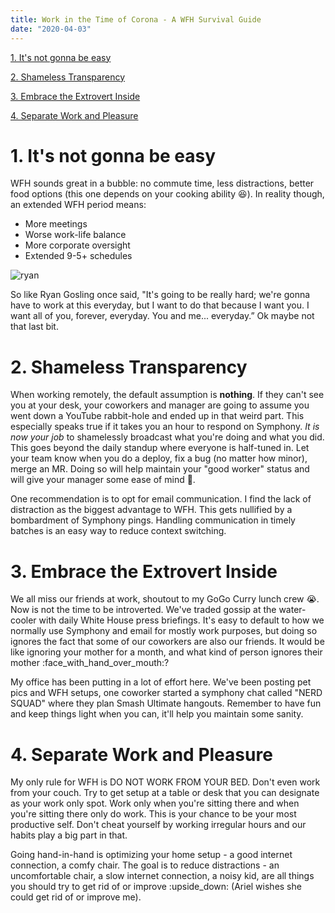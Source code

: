 ```yaml
---
title: Work in the Time of Corona - A WFH Survival Guide
date: "2020-04-03"
---
```


[1. It's not gonna be easy](#1.-It's-not-gonna-be-easy)

[2. Shameless Transparency](#2.-Shameless-Transparency)

[3. Embrace the Extrovert Inside](#3.-Embrace-the-Extrovert-Inside)

[4. Separate Work and Pleasure](#4.-Separate-Work-and-Pleasure)

# 1. It's not gonna be easy
WFH sounds great in a bubble: no commute time, less distractions, better food options (this one depends on your cooking ability :laughing:). In reality though, an extended WFH period means:

- More meetings
- Worse work-life balance
- More corporate oversight
- Extended 9-5+ schedules
 
 ![ryan](https://media.giphy.com/media/G1DXibeazUgY8/source.gif)

So like Ryan Gosling once said, "It's going to be really hard; we're gonna have to work at this everyday, but I want to do that because I want you. I want all of you, forever, everyday. You and me... everyday.” Ok maybe not that last bit.


# 2. Shameless Transparency
When working remotely, the default assumption is **nothing**. If they can't see you at your desk, your coworkers and manager are going to assume you went down a YouTube rabbit-hole and ended up in that weird part. This especially speaks true if it takes you an hour to respond on Symphony. *It is now your job* to shamelessly broadcast what you're doing and what you did. This goes beyond the daily standup where everyone is half-tuned in. Let your team know when you do a deploy, fix a bug (no matter how minor), merge an MR. Doing so will help maintain your "good worker" status and will give your manager some ease of mind 🙂.

One recommendation is to opt for email communication. I find the lack of distraction as the biggest advantage to WFH. This gets nullified by a bombardment of Symphony pings. Handling communication in timely batches is an easy way to reduce context switching.

# 3. Embrace the Extrovert Inside
We all miss our friends at work, shoutout to my GoGo Curry lunch crew 😭. Now is not the time to be introverted. We've traded gossip at the water-cooler with daily White House press briefings. It's easy to default to how we normally use Symphony and email for mostly work purposes, but doing so ignores the fact that some of our coworkers are also our friends. It would be like ignoring your mother for a month, and what kind of person ignores their mother :face_with_hand_over_mouth:?

My office has been putting in a lot of effort here. We've been posting pet pics and WFH setups, one coworker started a symphony chat called "NERD SQUAD" where they plan Smash Ultimate hangouts. Remember to have fun and keep things light when you can, it'll help you maintain some sanity.

# 4. Separate Work and Pleasure
My only rule for WFH is DO NOT WORK FROM YOUR BED. Don't even work from your couch. Try to get setup at a table or desk that you can designate as your work only spot. Work only when you're sitting there and when you're sitting there only do work. This is your chance to be your most productive self. Don't cheat yourself by working irregular hours and our habits play a big part in that.

Going hand-in-hand is optimizing your home setup - a good internet connection, a comfy chair. The goal is to reduce distractions - an uncomfortable chair, a slow internet connection, a noisy kid, are all things you should try to get rid of or improve  :upside_down: (Ariel wishes she could get rid of or improve me).

 